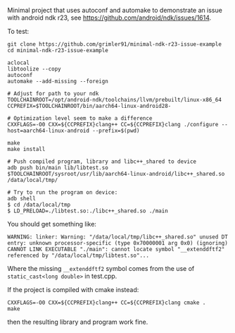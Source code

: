 Minimal project that uses autoconf and automake to demonstrate an
issue with android ndk r23, see
https://github.com/android/ndk/issues/1614.

To test:

```
git clone https://github.com/grimler91/minimal-ndk-r23-issue-example
cd minimal-ndk-r23-issue-example

aclocal
libtoolize --copy
autoconf
automake --add-missing --foreign

# Adjust for path to your ndk
TOOLCHAINROOT=/opt/android-ndk/toolchains/llvm/prebuilt/linux-x86_64
CCPREFIX=$TOOLCHAINROOT/bin/aarch64-linux-android28-

# Optimization level seem to make a difference
CXXFLAGS=-O0 CXX=${CCPREFIX}clang++ CC=${CCPREFIX}clang ./configure --host=aarch64-linux-android --prefix=$(pwd)

make
make install

# Push compiled program, library and libc++_shared to device
adb push bin/main lib/libtest.so $TOOLCHAINROOT/sysroot/usr/lib/aarch64-linux-android/libc++_shared.so /data/local/tmp/

# Try to run the program on device:
adb shell
$ cd /data/local/tmp
$ LD_PRELOAD=./libtest.so:./libc++_shared.so ./main
```

You should get something like:

```
WARNING: linker: Warning: "/data/local/tmp/libc++_shared.so" unused DT entry: unknown processor-specific (type 0x70000001 arg 0x0) (ignoring)
CANNOT LINK EXECUTABLE "./main": cannot locate symbol "__extenddftf2" referenced by "/data/local/tmp/libtest.so"...
```

Where the missing `__extenddftf2` symbol comes from the use of
`static_cast<long double>` in test.cpp.

If the project is compiled with cmake instead:

```
CXXFLAGS=-O0 CXX=${CCPREFIX}clang++ CC=${CCPREFIX}clang cmake .
make
```

then the resulting library and program work fine.
